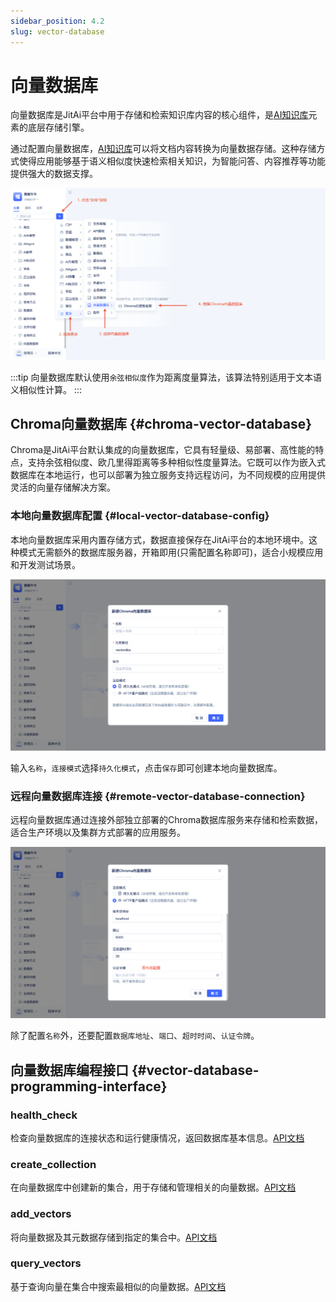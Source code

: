 ```yaml
---
sidebar_position: 4.2
slug: vector-database
---
```


# 向量数据库
向量数据库是JitAi平台中用于存储和检索知识库内容的核心组件，是[AI知识库](./ai-knowledge-base)元素的底层存储引擎。

通过配置向量数据库，[AI知识库](./ai-knowledge-base)可以将文档内容转换为向量数据存储。这种存储方式使得应用能够基于语义相似度快速检索相关知识，为智能问答、内容推荐等功能提供强大的数据支撑。

![向量数据库创建](./img/2/vector-database-creation.png)

:::tip
向量数据库默认使用`余弦相似度`作为距离度量算法，该算法特别适用于文本语义相似性计算。
:::
## Chroma向量数据库 {#chroma-vector-database}
Chroma是JitAi平台默认集成的向量数据库，它具有轻量级、易部署、高性能的特点，支持余弦相似度、欧几里得距离等多种相似性度量算法。它既可以作为嵌入式数据库在本地运行，也可以部署为独立服务支持远程访问，为不同规模的应用提供灵活的向量存储解决方案。

### 本地向量数据库配置 {#local-vector-database-config} 
本地向量数据库采用内置存储方式，数据直接保存在JitAi平台的本地环境中。这种模式无需额外的数据库服务器，开箱即用(只需配置名称即可)，适合小规模应用和开发测试场景。

![本地化](./img/2/localization.png)

输入`名称`，`连接模式`选择`持久化模式`，点击`保存`即可创建本地向量数据库。

### 远程向量数据库连接 {#remote-vector-database-connection} 
远程向量数据库通过连接外部独立部署的Chroma数据库服务来存储和检索数据，适合生产环境以及集群方式部署的应用服务。

![远程](./img/2/remote.png)

除了配置`名称`外，还要配置`数据库地址`、`端口`、`超时时间`、`认证令牌`。

## 向量数据库编程接口 {#vector-database-programming-interface}
### health_check
检查向量数据库的连接状态和运行健康情况，返回数据库基本信息。[API文档](../reference/framework/JitAi/vector-database#health_check)

### create_collection
在向量数据库中创建新的集合，用于存储和管理相关的向量数据。[API文档](../reference/framework/JitAi/vector-database#create_collection)

### add_vectors
将向量数据及其元数据存储到指定的集合中。[API文档](../reference/framework/JitAi/vector-database#add_vectors)

### query_vectors
基于查询向量在集合中搜索最相似的向量数据。[API文档](../reference/framework/JitAi/vector-database#query_vectors)

